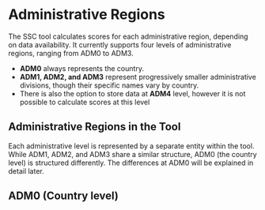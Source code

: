 # Administrative Regions  

The SSC tool calculates scores for each administrative region, depending on data availability. It currently supports four levels of administrative regions, ranging from ADM0 to ADM3.  

- **ADM0** always represents the country.  
- **ADM1, ADM2, and ADM3** represent progressively smaller administrative divisions, though their specific names vary by country.
- There is also the option to store data at **ADM4** level, however it is not possible to calculate scores at this level

## Administrative Regions in the Tool  

Each administrative level is represented by a separate entity within the tool. While ADM1, ADM2, and ADM3 share a similar structure, ADM0 (the country level) is structured differently. The differences at ADM0 will be explained in detail later.  


## ADM0 (Country level)


